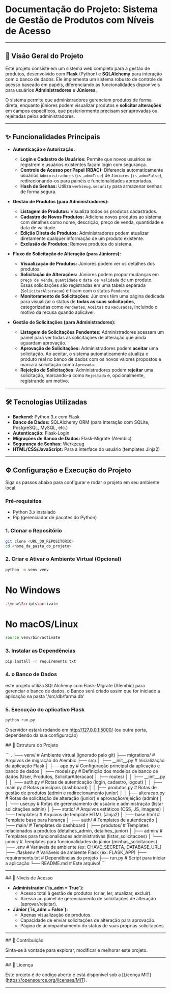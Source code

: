 # Documentação do Projeto: Sistema de Gestão de Produtos com Níveis de Acesso

---

## 🚀 Visão Geral do Projeto

Este projeto consiste em um sistema web completo para a gestão de produtos, desenvolvido com **Flask** (Python) e **SQLAlchemy** para interação com o banco de dados. Ele implementa um sistema robusto de controle de acesso baseado em papéis, diferenciando as funcionalidades disponíveis para usuários **Administradores** e **Júniores**.

O sistema permite que administradores gerenciem produtos de forma direta, enquanto júniores podem visualizar produtos e **solicitar alterações** em campos específicos, que posteriormente precisam ser aprovadas ou rejeitadas pelos administradores.

---

## ✨ Funcionalidades Principais

* **Autenticação e Autorização:**
    * **Login e Cadastro de Usuários:** Permite que novos usuários se registrem e usuários existentes façam login com segurança.
    * **Controle de Acesso por Papel (RBAC):** Diferencia automaticamente usuários `Administradores` (`is_adm=True`) de `Júniores` (`is_adm=False`), redirecionando-os para painéis e funcionalidades apropriadas.
    * **Hash de Senhas:** Utiliza `werkzeug.security` para armazenar senhas de forma segura.

* **Gestão de Produtos (para Administradores):**
    * **Listagem de Produtos:** Visualiza todos os produtos cadastrados.
    * **Cadastro de Novos Produtos:** Adiciona novos produtos ao sistema com detalhes como nome, descrição, preço de venda, quantidade e data de validade.
    * **Edição Direta de Produtos:** Administradores podem atualizar diretamente qualquer informação de um produto existente.
    * **Exclusão de Produtos:** Remove produtos do sistema.

* **Fluxo de Solicitação de Alteração (para Júniores):**
    * **Visualização de Produtos:** Júniores podem ver os detalhes dos produtos.
    * **Solicitação de Alterações:** Júniores podem propor mudanças em `preço de venda`, `quantidade` e `data de validade` de um produto. Essas solicitações são registradas em uma tabela separada (`SolicitarAlteracao`) e ficam com o status `Pendente`.
    * **Monitoramento de Solicitações:** Júniores têm uma página dedicada para visualizar o status de **todas as suas solicitações**, categorizadas como `Pendentes`, `Aceitas` ou `Recusadas`, incluindo o motivo da recusa quando aplicável.

* **Gestão de Solicitações (para Administradores):**
    * **Listagem de Solicitações Pendentes:** Administradores acessam um painel para ver todas as solicitações de alteração que ainda aguardam aprovação.
    * **Aprovação de Solicitações:** Administradores podem **aceitar** uma solicitação. Ao aceitar, o sistema automaticamente atualiza o produto real no banco de dados com os novos valores propostos e marca a solicitação como `Aprovada`.
    * **Rejeição de Solicitações:** Administradores podem **rejeitar** uma solicitação, marcando-a como `Rejeitada` e, opcionalmente, registrando um motivo.

---

## 🛠️ Tecnologias Utilizadas

* **Backend:** Python 3.x com Flask
* **Banco de Dados:** SQLAlchemy ORM (para interação com SQLite, PostgreSQL, MySQL, etc.)
* **Autenticação:** Flask-Login
* **Migrações de Banco de Dados:** Flask-Migrate (Alembic)
* **Segurança de Senhas:** Werkzeug
* **HTML/CSS/JavaScript:** Para a interface do usuário (templates Jinja2)

---

## ⚙️ Configuração e Execução do Projeto

Siga os passos abaixo para configurar e rodar o projeto em seu ambiente local.

### Pré-requisitos

* Python 3.x instalado
* Pip (gerenciador de pacotes do Python)

### 1. Clonar o Repositório

```bash
git clone <URL_DO_REPOSITORIO>
cd <nome_da_pasta_do_projeto>
```

### 2. Criar e Ativar o Ambiente Virtual (Opcional)

```bash
python -m venv venv
```
# No Windows
```bash
.\venv\Scripts\activate
```
# No macOS/Linux
```bash
source venv/bin/activate
```

### 3. Instalar as Dependências

```bash
pip install -r requirements.txt
```

### 4. o Banco de Dados
este projeto utiliza SQLAlchemy com Flask-Migrate (Alembic) para gerenciar o banco de dados.
o Banco será criado assim que for iniciado a aplicação na pasta '/src/db/farma.db'

### 5. Execução do aplicativo Flask
```bash
python run.py
```
O servidor estará rodando em http://127.0.0.1:5000/ (ou outra porta, dependendo da sua configuração)

\#\# 📂 Estrutura do Projeto

\`\`\`
.
├── venv/                   \# Ambiente virtual (ignorado pelo git)
├── migrations/             \# Arquivos de migração do Alembic
├── src/
│   ├── \_\_init\_\_.py         \# Inicialização da aplicação Flask
│   ├── app.py              \# Configuração principal da aplicação e banco de dados
│   ├── models.py           \# Definição dos modelos de banco de dados (User, Produtos, SolicitarAlteracao)
│   ├── routes/
│   │   ├── \_\_init\_\_.py
│   │   ├── auth.py         \# Rotas de autenticação (login, cadastro, logout)
│   │   ├── main.py         \# Rotas principais (dashboard)
│   │   ├── produtos.py     \# Rotas de gestão de produtos (admin e redirecionamento junior)
│   │   ├── alteracao.py    \# Rotas de solicitação de alteração (junior) e aprovação/rejeição (admin)
│   │   └── user.py         \# Rotas de gerenciamento de usuário e administração (listar solicitações admin)
│   ├── static/             \# Arquivos estáticos (CSS, JS, imagens)
│   └── templates/          \# Arquivos de template HTML (Jinja2)
│       ├── base.html       \# Template base para herança
│       ├── auth/           \# Templates de autenticação
│       ├── main/           \# Templates do dashboard
│       ├── produtos/       \# Templates relacionados a produtos (detalhes\_admin, detalhes\_junior)
│       ├── admin/          \# Templates para funcionalidades administrativas (listar\_solicitacoes)
│       └── junior/         \# Templates para funcionalidades do júnior (minhas\_solicitacoes)
├── .env                    \# Variáveis de ambiente (ex: CHAVE\_SECRETA, DATABASE\_URL)
├── .flaskenv               \# Variáveis de ambiente Flask (ex: FLASK\_APP)
├── requirements.txt        \# Dependências do projeto
├── run.py                  \# Script para iniciar a aplicação
└── README.md               \# Este arquivo!
\`\`\`

---

\#\# 👤 Níveis de Acesso

* **Administrador (\`is\_adm = True\`):**
    * Acesso total à gestão de produtos (criar, ler, atualizar, excluir).
    * Acesso ao painel de gerenciamento de solicitações de alteração (aprovar/rejeitar).
* **Júnior (\`is\_adm = False\`):**
    * Apenas visualização de produtos.
    * Capacidade de enviar solicitações de alteração para aprovação.
    * Página de acompanhamento do status de suas próprias solicitações.

---

\#\# 🤝 Contribuição

Sinta-se à vontade para explorar, modificar e melhorar este projeto.

---

\#\# 📄 Licença

Este projeto é de código aberto e está disponível sob a \[Licença MIT\](https://opensource.org/licenses/MIT).

---
